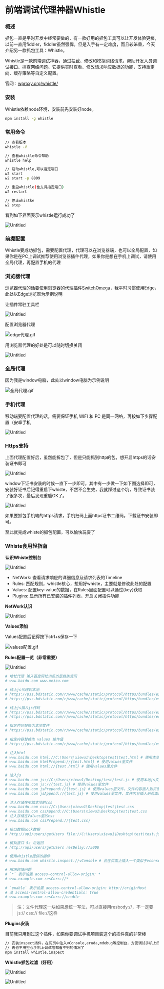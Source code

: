 # 前端调试代理神器Whistle

### 概述

抓包一直是平时开发中经常要做的，有一款好用的抓包工具可以让开发体验更棒，以前一直用fiddler，fiddler虽然强悍，但是入手有一定难度，而且较笨重，今天介绍另一款抓包工具：Whistle。

Whistle是一款前端调试神器，通过拦截、修改和模拟网络请求，帮助开发人员调试接口、排查网络问题。它提供实时查看、修改请求响应数据的功能，支持重定向、缓存策略等自定义配置。

官网：[wproxy.org/whistle/](https://link.juejin.cn/?target=https%3A%2F%2Fwproxy.org%2Fwhistle%2F)

### 安装

Whistle依赖node环境，安装前先安装好node。

```bash
npm install -g whistle
```

### 常用命令

```bash
// 查看版本
whistle -V

// 查看whistle命令帮助
whistle help

// 启动whistle,可以指定端口
w2 start
w2 start -p 8899 

// 重启whistle(也支持指定端口)
w2 restart

// 停止whistke
w2 stop
```

看到如下界面表示whistle运行成功了

![Untitled](static/Untitled.png)

### 前提配置

Whistle要成功抓包，需要配置代理，代理可以在浏览器端，也可以全局配置，如果你是在PC上调试推荐使用浏览器插件代理，如果你是想在手机上调试，请使用全局代理，再配置手机的代理

### **浏览器代理**

浏览器代理的话要使用浏览器的代理插件[SwitchOmega](https://link.juejin.cn/?target=https%3A%2F%2Fchrome.google.com%2Fwebstore%2Fdetail%2Fproxy-switchyomega%2Fpadekgcemlokbadohgkifijomclgjgif)，我平时习惯使用Edge，此处以Edge浏览器为示例说明

让插件常驻工具栏

![Untitled](static/Untitled%201.png)

配置浏览器代理

![edge代理.gif](static/edge代理.gif)

用浏览器代理的好处是可以随时切换关闭

![Untitled](static/Untitled%202.png)

### 全局代理

因为我是window电脑，此处以window电脑为示例说明

![全局代理.gif](static/全局代理.gif)

### 手机代理

移动端要配置代理的话，需要保证手机 WIFI 和 PC 是同一网络，再按如下步骤配置（安卓手机

![Untitled](static/Untitled%203.png)

### Https支持

上面代理配置好后，虽然能拆包了，但是只能抓到http的包，想开启https的话安装证书即可

![Untitled](static/Untitled%204.png)

window下证书安装的时候一直下一步即可，其中有一步做一下如下图选择即可，安装好证书后记得重启下whiste，不然不会生效，我就踩过这个坑，导致证书装了很多次，最后发现重启OK了。

![Untitled](static/Untitled%205.png)

如果要抓包手机端的https请求，手机扫码上面https证书二维码，下载证书安装即可。

至此就完成whiste的抓包配置，可以愉快玩耍了

### Whiste食用轻指南

**认识Whiste控制台**

![Untitled](static/Untitled%206.png)

- NetWork: 查看请求响应的详细信息及请求列表的Timeline
- Rules: 匹配规则，whistle核心，想用好whiste，主要就是修改此处的配置
- Values: 配置key-value的数据，在Rules里面配置可以通过{key}获取
- Plugins: 显示所有已安装的插件列表，开启关闭插件功能

**NetWork认识**

![Untitled](static/Untitled%207.png)

**Values添加**

Values配置后记得按下ctrl+s保存一下

![values配置.gif](static/values配置.gif)

**Rules配置一览（非常重要）**

![Untitled](static/Untitled%208.png)

```bash
# 地址代理 输入百度网址浏览的是魅族官网
# www.baidu.com www.meizu.com

# 线上js代理到本地
# https://pss.bdstatic.com/r/www/cache/static/protocol/https/bundles/es6-polyfill_388d059.js file://C:\Users\xiewu1\Desktop\test\test.js # 使用本地文件
# https://pss.bdstatic.com/r/www/cache/static/protocol/https/bundles/es6-polyfill_388d059.js js://{test.js} # 使用values里文件

# 线上js插入js代码
# https://pss.bdstatic.com/r/www/cache/static/protocol/https/bundles/es6-polyfill_388d059.js jsAppend://C:\Users\xiewu1\Desktop\test\test.js # 使用本地文件
# https://pss.bdstatic.com/r/www/cache/static/protocol/https/bundles/es6-polyfill_388d059.js jsAppend://{test.js} # 使用values里文件

# 指定内容替换为本地文件 
# https://pss.bdstatic.com/r/www/cache/static/protocol/https/bundles/es6-polyfill_388d059.js resBody://C:\Users\xiewu1\Desktop\test\test.js
 
# 指定内容替换为 values 操作值 
# https://pss.bdstatic.com/r/www/cache/static/protocol/https/bundles/es6-polyfill_388d059.js resBody://{test.js} 

# 注入html
# www.baidu.com html://C:\Users\xiewu1\Desktop\test\test.html # 使用本地文件
# www.baidu.com htmlPrepend://{test.html} # 使用values里文件
# www.baidu.com html://{test.html} # 使用values里文件

# 注入js
# www.baidu.com js://C:/Users/xiewu1/Desktop/test/test.js # 使用本地js文件
# www.baidu.com js://{test.js} # 使用values里文件
# www.baidu.com jsPrepend://{test.js} # 使用values里文件，文件内容插入到页面head最前面
# www.baidu.com jsAppend://{test.js} # 使用values里文件，文件内容插入到页面底部

# 注入存储在电脑本地的css
# www.baidu.com css://C:\Users\xiewu1\Desktop\test\test.css
# www.baidu.com cssAppend://C:\Users\xiewu1\Desktop\test\test.css
# 注入存储在Values里的css
# www.baidu.com cssPrepend://{test.css}

# 接口数据mock数据
# http://api/users/getUsers file://C:\Users\xiewu1\Desktop\test\test.json

# 模拟接口 5s 后返回 
# http://api/users/getUsers resDelay://5000 

# 使用whistle提供的插件
# www.baidu.com whistle.inspect://vConsole # 会在页面上插入一个类似于vconsole.js的控制台，主要用于移动端调试，支持vConsole,eruda,mdebug

# 解决跨域问题
# `*` 表示设置 access-control-allow-origin: * 
# www.example.com resCors://* 
 
# `enable` 表示设置 access-control-allow-origin: http://originHost 
# 及 access-control-allow-credentials: true 
# www.example.com resCors://enable
```

> 注：文件代理这一块如果想统一写法，可以直接用resbody://，不一定要js:// css:// file://这样
> 

**Plugins安装**

目前我只用到过这个插件，如果你要调试手机项目装这个的插件真的非常棒

```bash
// 安装inspect插件，在网页中注入vConsole,eruda,mdebug等控制台，方便调试手机上的H5页面，
// 再也不用担心手机上调试啥都看不到的情况了
npm install whistle.inspect
```

**Whistle抓包过滤（好用）**

![Untitled](static/Untitled%209.png)

![Untitled](static/Untitled%2010.png)